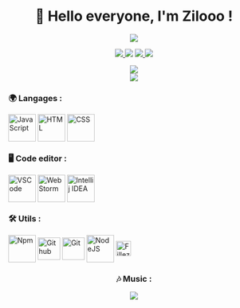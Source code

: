 <h1 align="center"> 🦅 Hello everyone, I'm Zilooo !</h1>

<p align="center">
<img src="https://media.discordapp.net/attachments/813341662545313832/813343404507267092/pokemon_pixel.gif">
 <p align="center">
    <a href="https://discordapp.com/users/526877994019586060" target"blank_"><img src="https://img.shields.io/badge/Discord-111111?style=for-the-badge&logo=discord&logoColor=white" target="_blank">  </a> 
    <a href="https://open.spotify.com/user/6kysx2dj4u400aghp5uda7hjx" target"blank_"><img src="https://img.shields.io/badge/Spotify%20-111111.svg?&style=for-the-badge&logo=spotify&logoColor=white"></a>
    <a href="https://www.youtube.com/channel/UC9q8ZRYgkjBY6AbYLhKa8jA" target"blank_"><img src="https://img.shields.io/badge/YouTube-111111?style=for-the-badge&logo=youtube&logoColor=white" target="_blank">
    <a href="https://github.com/Ziloooo" target"blank_"><img src="https://img.shields.io/badge/GitHub%20-111111.svg?&style=for-the-badge&logo=github&logoColor=white"></a>
</p>


  <div align="center">
  <a href="https://discord.com/users/526877994019586060" target="_blank">
  <img src="https://lanyard-profile-readme.vercel.app/api/526877994019586060?bg=111111"> 
   <div align="center">
     <a href="https://github.com/ziloooo/">
        <img src="https://github-readme-streak-stats.herokuapp.com?user=ziloooo&hide_border=true&background=111111&currStreakLabel=FFFFFF&sideLabels=FFFFFF&currStreakNum=FFFFFF&dates=FFFFFF&sideNums=FFFFFF&fire=FFFFFF&ring=FFFFFF&stroke=FFFFFFFF)](https://git.io/streak-stats" />
  </a>
  </a> 
  </a> 
  </p>
  </div>
  <div align="left">
    <h3> 🌍 Langages :</h3>
    <img align="center" alt="JavaScript" height="55" width="55" src="https://skillicons.dev/icons?i=js&theme=dark">
    <img align="center" alt="HTML" height="55" width="55" src="https://skillicons.dev/icons?i=html&theme=dark">
    <img align="center" alt="CSS" height="55" width="55" src="https://skillicons.dev/icons?i=css&theme=dark">
  </div>
   <div align="left">
    <h3> 🖥️ Code editor :</h3>
     <img align="center" alt="VSCode" height="55" width="55" src="https://skillicons.dev/icons?i=vscode&theme=dark">
     <img align="center" alt="Web Storm" height="55" width="55" src="https://upload.wikimedia.org/wikipedia/commons/thumb/c/c0/WebStorm_Icon.svg/768px-WebStorm_Icon.svg.png">
     <img align="center"alt="Intellij IDEA"height="55"width="55"src="https://skillicons.dev/icons?i=idea&theme=dark">
 </div>
   <div align="left">
    <h3> 🛠️ Utils :</h3> 
     <img align="center" alt="Npm" height="55" width="55" src="https://cdn.jsdelivr.net/gh/devicons/devicon/icons/npm/npm-original-wordmark.svg">
     <img align="center" alt="Github" height="45" width="45" src="https://skillicons.dev/icons?i=github&theme=dark" />
      <img align="center" alt="Git" height="45" width="45" src="https://skillicons.dev/icons?i=git&theme=dark" />
     <img align="center" alt="NodeJS" height="55" width="55" src="https://skillicons.dev/icons?i=nodejs&theme=dark">
     <img align="center" alt="Fillezilla" height="30" width="30" src="https://cdn.jsdelivr.net/gh/devicons/devicon/icons/filezilla/filezilla-plain.svg"> 
 </div>
    <h3> 🎶 Music :</h3> 
<div align="center"><img src="https://spotify-github-profile.vercel.app/api/view?uid=zx6j7879mhcmqlc4m8j2qr2kc&cover_image=true&theme=default"></div>   
